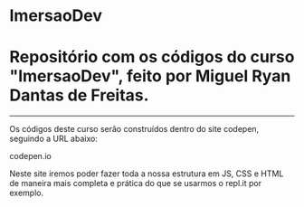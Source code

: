 # ImersaoDev

<h1>Repositório com os códigos do curso "ImersaoDev", feito por Miguel Ryan Dantas de Freitas.</h1>

------------------------------------------------------------------------------------------
<p>Os códigos deste curso serão construídos dentro do site codepen, seguindo a URL abaixo:</p>

<p>codepen.io</p>

<p>Neste site iremos poder fazer toda a nossa estrutura em JS, CSS e HTML de maneira mais 
completa e prática do que se usarmos o repl.it por exemplo.</p>
